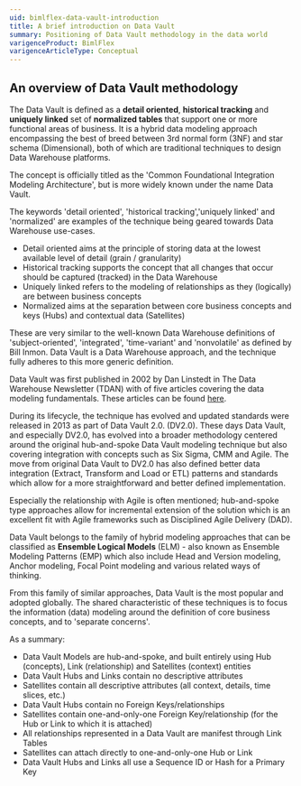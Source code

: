 ```yaml
---
uid: bimlflex-data-vault-introduction
title: A brief introduction on Data Vault
summary: Positioning of Data Vault methodology in the data world
varigenceProduct: BimlFlex
varigenceArticleType: Conceptual
---
```


## An overview of Data Vault methodology

The Data Vault is defined as a **detail oriented**, **historical tracking** and **uniquely linked** set of **normalized tables** that support one or more functional areas of business. It is a hybrid data modeling approach encompassing the best of breed between 3rd normal form (3NF) and star schema (Dimensional), both of which are traditional techniques to design Data Warehouse platforms.

The concept is officially titled as the 'Common Foundational Integration Modeling Architecture', but is more widely known under the name Data Vault.

The keywords 'detail oriented', 'historical tracking','uniquely linked' and 'normalized' are examples of the technique being geared towards Data Warehouse use-cases.

* Detail oriented aims at the principle of storing data at the lowest available level of detail (grain / granularity)
* Historical tracking supports the concept that all changes that occur should be captured (tracked) in the Data Warehouse
* Uniquely linked refers to the modeling of relationships as they (logically) are between business concepts
* Normalized aims at the separation between core business concepts and keys (Hubs) and contextual data (Satellites)

These are very similar to the well-known Data Warehouse definitions of 'subject-oriented', 'integrated', 'time-variant' and 'nonvolatile' as defined by Bill Inmon. Data Vault is a Data Warehouse approach, and the technique fully adheres to this more generic definition.

Data Vault was first published in 2002 by Dan Linstedt in The Data Warehouse Newsletter (TDAN) with of five articles covering
the data modeling fundamentals. These articles can be found [here](http://tdan.com/data-vault-series-1-data-vault-overview/5054).

During its lifecycle, the technique has evolved and updated standards were released in 2013 as part of Data Vault 2.0. (DV2.0). These days Data Vault, and especially DV2.0, has evolved into a broader methodology centered around the original hub-and-spoke Data Vault modeling technique but also covering integration with concepts such as Six Sigma, CMM and Agile. The move from original Data Vault to DV2.0 has also defined better data integration (Extract, Transform and Load or ETL) patterns and standards which allow for a more straightforward and better defined implementation.

Especially the relationship with Agile is often mentioned; hub-and-spoke type approaches allow for incremental extension of the solution which is an excellent fit with Agile frameworks such as Disciplined Agile Delivery (DAD).

Data Vault belongs to the family of hybrid modeling approaches that can be classified as **Ensemble Logical Models** (ELM) - also known as Ensemble Modeling Patterns (EMP) which also include Head and Version modeling, Anchor modeling, Focal Point modeling and various related ways of thinking.

From this family of similar approaches, Data Vault is the most popular and adopted globally. The shared characteristic of these techniques is to focus the information (data) modeling around the definition of core business concepts, and to 'separate concerns'.

As a summary:

* Data Vault Models are hub-and-spoke, and built entirely using Hub (concepts), Link (relationship) and Satellites (context) entities
* Data Vault Hubs and Links contain no descriptive attributes
* Satellites contain all descriptive attributes (all context, details, time slices, etc.)
* Data Vault Hubs contain no Foreign Keys/relationships
* Satellites contain one-and-only-one Foreign Key/relationship (for the Hub or Link to which it is attached)
* All relationships represented in a Data Vault are manifest through Link Tables
* Satellites can attach directly to one-and-only-one Hub or Link
* Data Vault Hubs and Links all use a Sequence ID or Hash for a Primary Key
